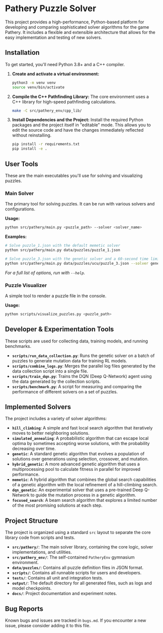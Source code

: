 # Pathery Puzzle Solver

This project provides a high-performance, Python-based platform for developing and comparing sophisticated solver algorithms for the game Pathery. It includes a flexible and extensible architecture that allows for the easy implementation and testing of new solvers.

## Installation

To get started, you'll need Python 3.8+ and a C++ compiler.

1.  **Create and activate a virtual environment:**
    ```bash
    python3 -m venv venv
    source venv/bin/activate
    ```

2.  **Compile the C++ Pathfinding Library:**
    The core environment uses a C++ library for high-speed pathfinding calculations.
    ```bash
    make -C src/pathery_env/cpp_lib/
    ```

3.  **Install Dependencies and the Project:**
    Install the required Python packages and the project itself in "editable" mode. This allows you to edit the source code and have the changes immediately reflected without reinstalling.
    ```bash
    pip install -r requirements.txt
    pip install -e .
    ```

## User Tools

These are the main executables you'll use for solving and visualizing puzzles.

### Main Solver

The primary tool for solving puzzles. It can be run with various solvers and configurations.

**Usage:**
```bash
python src/pathery/main.py <puzzle_path> --solver <solver_name>
```

**Examples:**
```bash
# Solve puzzle_1.json with the default memetic solver
python src/pathery/main.py data/puzzles/puzzle_1.json

# Solve puzzle_3.json with the genetic solver and a 60-second time limit
python src/pathery/main.py data/puzzles/ucu/puzzle_3.json --solver genetic --time_limit 60
```
*For a full list of options, run with `--help`.*

### Puzzle Visualizer

A simple tool to render a puzzle file in the console.

**Usage:**
```bash
python scripts/visualize_puzzles.py <puzzle_path>
```

## Developer & Experimentation Tools

These scripts are used for collecting data, training models, and running benchmarks.

*   **`scripts/run_data_collection.py`**: Runs the genetic solver on a batch of puzzles to generate mutation data for training RL models.
*   **`scripts/combine_logs.py`**: Merges the parallel log files generated by the data collection script into a single file.
*   **`scripts/train_dqn.py`**: Trains the DQN (Deep Q-Network) agent using the data generated by the collection scripts.
*   **`scripts/benchmark.py`**: A script for measuring and comparing the performance of different solvers on a set of puzzles.

## Implemented Solvers

The project includes a variety of solver algorithms:

*   **`hill_climbing`**: A simple and fast local search algorithm that iteratively moves to better neighboring solutions.
*   **`simulated_annealing`**: A probabilistic algorithm that can escape local optima by sometimes accepting worse solutions, with the probability decreasing over time.
*   **`genetic`**: A standard genetic algorithm that evolves a population of solutions over generations using selection, crossover, and mutation.
*   **`hybrid_genetic`**: A more advanced genetic algorithm that uses a multiprocessing pool to calculate fitness in parallel for improved performance.
*   **`memetic`**: A hybrid algorithm that combines the global search capabilities of a genetic algorithm with the local refinement of a hill-climbing search.
*   **`dqn_genetic`**: An experimental solver that uses a pre-trained Deep Q-Network to guide the mutation process in a genetic algorithm.
*   **`focused_search`**: A beam search algorithm that explores a limited number of the most promising solutions at each step.

## Project Structure

The project is organized using a standard `src` layout to separate the core library code from scripts and tests.

*   **`src/pathery/`**: The main solver library, containing the core logic, solver implementations, and utilities.
*   **`src/pathery_env/`**: The self-contained `PatheryEnv` gymnasium environment.
*   **`data/puzzles/`**: Contains all puzzle definition files in JSON format.
*   **`scripts/`**: Contains all runnable scripts for users and developers.
*   **`tests/`**: Contains all unit and integration tests.
*   **`output/`**: The default directory for all generated files, such as logs and model checkpoints.
*   **`docs/`**: Project documentation and experiment notes.

## Bug Reports

Known bugs and issues are tracked in `bugs.md`. If you encounter a new issue, please consider adding it to this file.
